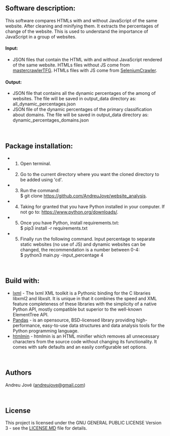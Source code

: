 
## Software description:
This software compares HTMLs with and without JavaScript of the same website. After cleaning and minifying them. It extracts the percentages of change of the website. This is used to understand the importance of JavaScript in a group of websites.

#### Input:
- JSON files that contain the HTML with and without JavaScript rendered of the same website. 
HTMLs files without JS come from [mastercrawlerTFG](https://github.com/AndreuJove/mastercrawlerTFG).
HTMLs files with JS come from [SeleniumCrawler](https://github.com/AndreuJove/seleniumCrawler).

#### Output:
- JSON file that contains all the dynamic percentages of the among of websites. The file will be saved in output_data directory as:<br />
        all_dynamic_percentages.json
- JSON file of the dynamic percentages of the primary classification about domains. The file will be saved in output_data directory as:<br />
        dynamic_percentages_domains.json
<br />


## Package installation:

- 1) Open terminal.
- 2) Go to the current directory where you want the cloned directory to be added using 'cd'.
- 3) Run the command:<br />
        $ git clone https://github.com/AndreuJove/website_analysis.
- 4) Taking for granted that you have Python installed in your computer. If not go to: https://www.python.org/downloads/.
- 5) Once you have Python, install requirements.txt:<br />
        $ pip3 install -r requirements.txt
- 5) Finally run the following command. Input percentage to separate static websites (no use of JS) and dynamic websites can be changed, the recommendation is a number between 0-4:<br />
        $ python3 main.py -input_percentage 4
<br />


## Build with:
- [lxml](https://lxml.de) - The lxml XML toolkit is a Pythonic binding for the C libraries libxml2 and libxslt. It is unique in that it combines the speed and XML feature completeness of these libraries with the simplicity of a native Python API, mostly compatible but superior to the well-known ElementTree API.
- [Pandas](https://pandas.pydata.org/docs/) - is an opensource, BSD-licensed library providing high-performance, easy-to-use data structures and data analysis tools for the Python programming language.
- [htmlmin](https://htmlmin.readthedocs.io/en/latest/) - htmlmin is an HTML minifier which removes all unnecessary characters from the source code without changing its functionality. It comes with safe defaults and an easily configurable set options. 


<br />


## Authors

Andreu Jové (andreujove@gmail.com)

<br />


## License

This project is licensed under the GNU GENERAL PUBLIC LICENSE Version 3 - see the [LICENSE.MD](https://github.com/AndreuJove/mastercrawlerTFG/blob/master/LICENSE.md) file for details.